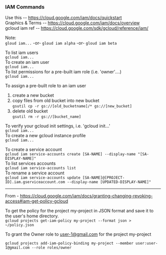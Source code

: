 ### IAM Commands

Use this -- https://cloud.google.com/iam/docs/quickstart  
Graphics & Terms -- https://cloud.google.com/iam/docs/overview  
gcloud iam ref -- https://cloud.google.com/sdk/gcloud/reference/iam/

Note:  
`gloud iam...` -or- `gloud iam alpha` -or- `gloud iam beta`

To list iam users  
`gcloud iam...`  
To create an iam user  
`gcloud iam...`  
To list permissions for a pre-built iam role (i.e. 'owner'....)  
`gcloud iam...`

To assign a pre-built role to an iam user
1. create a new bucket  
2. copy files from old bucket into new bucket  
`gsutil cp -r gs://[old_bucketname]/* gs://[new_bucket]` 
3. delete old bucket  
`gsutil rm -r gs://[bucket_name]`

To verify your gcloud init settings, i.e. 'gcloud init...'  
`gcloud iam...`  
To create a new gcloud instance profile  
`gcloud iam...`

To create a service account  
`gcloud iam service-accounts create [SA-NAME] --display-name "[SA-DISPLAY-NAME]"`  
To list services accounts  
`gcloud iam service-accounts list`  
To rename a service account  
`gcloud iam service-accounts update [SA-NAME]@[PROJECT-ID].iam.gserviceaccount.com --display-name [UPDATED-DISPLAY-NAME]"`

------

From - https://cloud.google.com/iam/docs/granting-changing-revoking-access#iam-get-policy-gcloud

To get the policy for the project my-project in JSON format and save it to the user's home directory.  
`gcloud projects get-iam-policy my-project --format json > ~/policy.json`  

To grant the Owner role to user-1@gmail.com for the project my-project  

`gcloud projects add-iam-policy-binding my-project --member user:user-1@gmail.com --role roles/owner`

